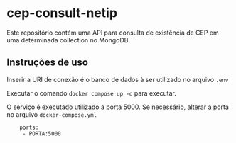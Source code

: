 # cep-consult-netip

Este repositório contém uma API para consulta de existência de CEP em uma determinada collection no MongoDB.

## Instruções de uso

Inserir a URI de conexão é o banco de dados à ser utilizado no arquivo `.env`

Executar o comando `docker compose up -d` para executar.

O serviço é executado utilizado a porta 5000.
Se necessário, alterar a porta no arquivo `docker-compose.yml`

```
    ports: 
     - PORTA:5000
```
